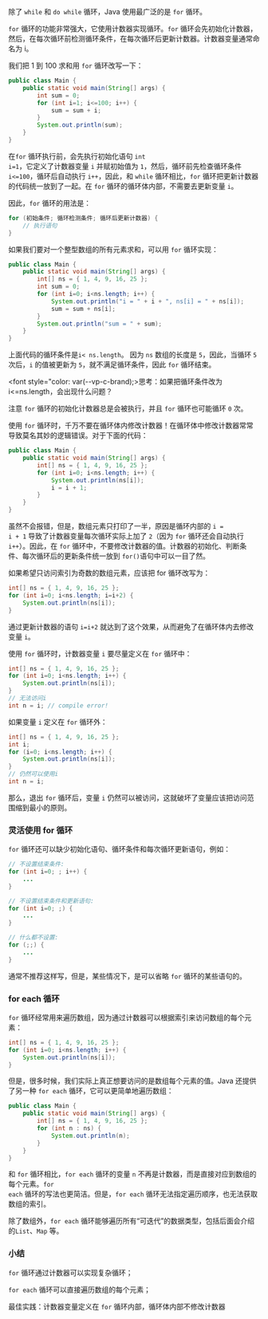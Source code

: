 除了 <code>while</code> 和 <code>do while</code> 循环，Java 使用最广泛的是 <code>for</code> 循环。

<code>for</code> 循环的功能非常强大，它使用计数器实现循环。<code>for</code> 循环会先初始化计数器，然后，在每次循环前检测循环条件，在每次循环后更新计数器。计数器变量通常命名为 i。

我们把 1 到 100 求和用 <code>for</code> 循环改写一下：

```java
public class Main {
    public static void main(String[] args) {
        int sum = 0;
        for (int i=1; i<=100; i++) {
            sum = sum + i;
        }
        System.out.println(sum);
    }
}
```

在<code>for</code> 循环执行前，会先执行初始化语句 <code>int i=1</code>，它定义了计数器变量 <code>i</code> 并赋初始值为 <code>1</code>，然后，循环前先检查循环条件 <code>i<=100</code>，循环后自动执行 <code>i++</code>，因此，和 <code>while</code> 循环相比，<code>for</code> 循环把更新计数器的代码统一放到了一起。在 <code>for</code> 循环的循环体内部，不需要去更新变量 <code>i</code>。

因此，<code>for</code> 循环的用法是：

```java
for (初始条件; 循环检测条件; 循环后更新计数器) {
    // 执行语句
}
```

如果我们要对一个整型数组的所有元素求和，可以用 <code>for</code> 循环实现：

```java
public class Main {
    public static void main(String[] args) {
        int[] ns = { 1, 4, 9, 16, 25 };
        int sum = 0;
        for (int i=0; i<ns.length; i++) {
            System.out.println("i = " + i + ", ns[i] = " + ns[i]);
            sum = sum + ns[i];
        }
        System.out.println("sum = " + sum);
    }
}

```

上面代码的循环条件是<code>i< ns.length</code>。 因为 <code>ns</code> 数组的长度是 <code>5</code>，因此，当循环 <code>5</code> 次后，<code>i</code> 的值被更新为 <code>5</code>，就不满足循环条件，因此 <code>for</code> 循环结束。

<font style="color: var(--vp-c-brand);>思考：如果把循环条件改为 i<=ns.length，会出现什么问题？</font>

注意 <code>for</code> 循环的初始化计数器总是会被执行，并且 <code>for</code> 循环也可能循环 <code>0</code> 次。

使用 <code>for</code> 循环时，千万不要在循环体内修改计数器！在循环体中修改计数器常常导致莫名其妙的逻辑错误。对于下面的代码：

```java
public class Main {
    public static void main(String[] args) {
        int[] ns = { 1, 4, 9, 16, 25 };
        for (int i=0; i<ns.length; i++) {
            System.out.println(ns[i]);
            i = i + 1;
        }
    }
}
```

虽然不会报错，但是，数组元素只打印了一半，原因是循环内部的 <code>i = i + 1</code> 导致了计数器变量每次循环实际上加了 <code>2</code>（因为 <code>for</code> 循环还会自动执行 <code>i++</code>）。因此，在 <code>for</code> 循环中，不要修改计数器的值。计数器的初始化、判断条件、每次循环后的更新条件统一放到 <code>for()</code>语句中可以一目了然。

如果希望只访问索引为奇数的数组元素，应该把 for 循环改写为：

```java
int[] ns = { 1, 4, 9, 16, 25 };
for (int i=0; i<ns.length; i=i+2) {
    System.out.println(ns[i]);
}
```

通过更新计数器的语句 <code>i=i+2</code> 就达到了这个效果，从而避免了在循环体内去修改变量 <code>i</code>。

使用 <code>for</code> 循环时，计数器变量 <code>i</code> 要尽量定义在 <code>for</code> 循环中：

```java
int[] ns = { 1, 4, 9, 16, 25 };
for (int i=0; i<ns.length; i++) {
    System.out.println(ns[i]);
}
// 无法访问i
int n = i; // compile error!
```

如果变量 <code>i</code> 定义在 <code>for</code> 循环外：

```java
int[] ns = { 1, 4, 9, 16, 25 };
int i;
for (i=0; i<ns.length; i++) {
    System.out.println(ns[i]);
}
// 仍然可以使用i
int n = i;
```

那么，退出 <code>for</code> 循环后，变量 <code>i</code> 仍然可以被访问，这就破坏了变量应该把访问范围缩到最小的原则。

### 灵活使用 for 循环

<code>for</code> 循环还可以缺少初始化语句、循环条件和每次循环更新语句，例如：

```java
// 不设置结束条件:
for (int i=0; ; i++) {
    ...
}
```

```java
// 不设置结束条件和更新语句:
for (int i=0; ;) {
    ...
}
```

```java
// 什么都不设置:
for (;;) {
    ...
}
```

通常不推荐这样写，但是，某些情况下，是可以省略 <code>for</code> 循环的某些语句的。

### for each 循环

<code>for</code> 循环经常用来遍历数组，因为通过计数器可以根据索引来访问数组的每个元素：

```java
int[] ns = { 1, 4, 9, 16, 25 };
for (int i=0; i<ns.length; i++) {
    System.out.println(ns[i]);
}
```

但是，很多时候，我们实际上真正想要访问的是数组每个元素的值。Java 还提供了另一种 <code>for each</code> 循环，它可以更简单地遍历数组：

```java
public class Main {
    public static void main(String[] args) {
        int[] ns = { 1, 4, 9, 16, 25 };
        for (int n : ns) {
            System.out.println(n);
        }
    }
}
```

和 <code>for</code> 循环相比，<code>for each</code> 循环的变量 <code>n</code> 不再是计数器，而是直接对应到数组的每个元素。<code>for each</code> 循环的写法也更简洁。但是，<code>for each</code> 循环无法指定遍历顺序，也无法获取数组的索引。

除了数组外，<code>for each</code> 循环能够遍历所有“可迭代”的数据类型，包括后面会介绍的<code>List</code>、<code>Map</code> 等。

### 小结

<code>for</code> 循环通过计数器可以实现复杂循环；

<code>for each</code> 循环可以直接遍历数组的每个元素；

最佳实践：计数器变量定义在 <code>for</code> 循环内部，循环体内部不修改计数器

